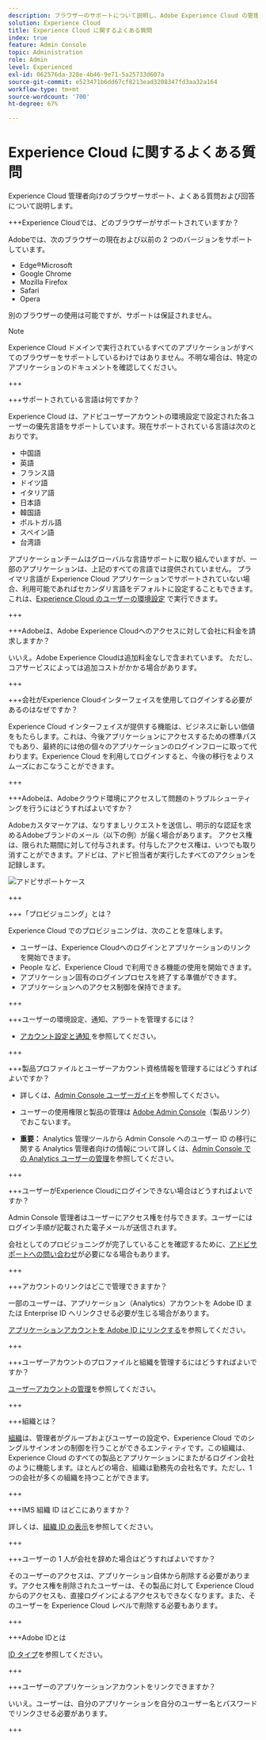 ```yaml
---
description: ブラウザーのサポートについて説明し、Adobe Experience Cloud の管理者向けに回答されたよくある質問を取得します。
solution: Experience Cloud
title: Experience Cloud に関するよくある質問
index: true
feature: Admin Console
topic: Administration
role: Admin
level: Experienced
exl-id: 062576da-328e-4b46-9e71-5a25733d607a
source-git-commit: e523471b6dd67cf8213ead3208347fd3aa32a164
workflow-type: tm+mt
source-wordcount: '700'
ht-degree: 67%

---
```


# Experience Cloud に関するよくある質問

Experience Cloud 管理者向けのブラウザーサポート、よくある質問および回答について説明します。

+++Experience Cloudでは、どのブラウザーがサポートされていますか？

Adobeでは、次のブラウザーの現在および以前の 2 つのバージョンをサポートしています。

* Edge®Microsoft
* Google Chrome
* Mozilla Firefox
* Safari
* Opera

別のブラウザーの使用は可能ですが、サポートは保証されません。

>[!NOTE]
>
>Experience Cloud ドメインで実行されているすべてのアプリケーションがすべてのブラウザーをサポートしているわけではありません。不明な場合は、特定のアプリケーションのドキュメントを確認してください。

+++

+++サポートされている言語は何ですか？

Experience Cloud は、アドビユーザーアカウントの環境設定で設定された各ユーザーの優先言語をサポートしています。現在サポートされている言語は次のとおりです。

* 中国語
* 英語
* フランス語
* ドイツ語
* イタリア語
* 日本語
* 韓国語
* ポルトガル語
* スペイン語
* 台湾語

アプリケーションチームはグローバルな言語サポートに取り組んでいますが、一部のアプリケーションは、上記のすべての言語では提供されていません。 プライマリ言語が Experience Cloud アプリケーションでサポートされていない場合、利用可能であればセカンダリ言語をデフォルトに設定することもできます。 これは、[Experience Cloud のユーザーの環境設定](https://experience.adobe.com/preferences) で実行できます。

+++

+++Adobeは、Adobe Experience Cloudへのアクセスに対して会社に料金を請求しますか？

いいえ。Adobe Experience Cloudは追加料金なしで含まれています。 ただし、コアサービスによっては追加コストがかかる場合があります。

+++

+++会社がExperience Cloudインターフェイスを使用してログインする必要があるのはなぜですか？

Experience Cloud インターフェイスが提供する機能は、ビジネスに新しい価値をもたらします。これは、今後アプリケーションにアクセスするための標準パスでもあり、最終的には他の個々のアプリケーションのログインフローに取って代わります。Experience Cloud を利用してログインすると、今後の移行をよりスムーズにおこなうことができます。

+++

+++Adobeは、Adobeクラウド環境にアクセスして問題のトラブルシューティングを行うにはどうすればよいですか？

Adobeカスタマーケアは、なりすましリクエストを送信し、明示的な認証を求めるAdobeブランドのメール（以下の例）が届く場合があります。 アクセス権は、限られた期間に対して付与されます。付与したアクセス権は、いつでも取り消すことができます。アドビは、アドビ担当者が実行したすべてのアクションを記録します。

![アドビサポートケース](../assets/support-email.png)

+++

+++「プロビジョニング」とは？

Experience Cloud でのプロビジョニングは、次のことを意味します。

* ユーザーは、Experience Cloudへのログインとアプリケーションのリンクを開始できます。
* People など、Experience Cloud で利用できる機能の使用を開始できます。
* アプリケーション固有のログインプロセスを終了する準備ができます。
* アプリケーションへのアクセス制御を保持できます。

+++

+++ユーザーの環境設定、通知、アラートを管理するには？

* [ アカウント設定と通知 ](/help/interface/features/account-preferences.md) を参照してください。

+++

+++製品プロファイルとユーザーアカウント資格情報を管理するにはどうすればよいですか？

* 詳しくは、[Admin Console ユーザーガイド](https://helpx.adobe.com/jp/enterprise/admin-guide.html)を参照してください。

* ユーザーの使用権限と製品の管理は [Adobe Admin Console](https://adminconsole.adobe.com/enterprise)（製品リンク）でおこないます。

* **重要：** Analytics 管理ツールから Admin Console へのユーザー ID の移行に関する Analytics 管理者向けの情報について詳しくは、[Admin Console での Analytics ユーザーの管理](https://experienceleague.adobe.com/docs/analytics/admin/user-product-management/migrate-users/c-migration-tool.html?lang=ja)を参照してください。

+++

+++ユーザーがExperience Cloudにログインできない場合はどうすればよいですか？

Admin Console 管理者はユーザーにアクセス権を付与できます。ユーザーにはログイン手順が記載された電子メールが送信されます。

会社としてのプロビジョニングが完了していることを確認するために、[アドビサポートへの問い合わせ](https://experienceleague.adobe.com/ja?support-solution=General&amp;lang=ja#support)が必要になる場合もあります。

+++

+++アカウントのリンクはどこで管理できますか？

一部のユーザーは、アプリケーション（Analytics）アカウントを Adobe ID または Enterprise ID へリンクさせる必要が生じる場合があります。

[アプリケーションアカウントを Adobe ID にリンクする](../administration/organizations.md)を参照してください。

+++

+++ユーザーアカウントのプロファイルと組織を管理するにはどうすればよいですか？

[ユーザーアカウントの管理](../administration/organizations.md)を参照してください。

+++

+++組織とは？

[組織](../administration/organizations.md)は、管理者がグループおよびユーザーの設定や、Experience Cloud でのシングルサインオンの制御を行うことができるエンティティです。この組織は、Experience Cloud のすべての製品とアプリケーションにまたがるログイン会社のように機能します。ほとんどの場合、組織は勤務先の会社名です。ただし、1 つの会社が多くの組織を持つことができます。

+++

+++IMS 組織 ID はどこにありますか？

詳しくは、[組織 ID の表示](../administration/organizations.md)を参照してください。

+++

+++ユーザーの 1 人が会社を辞めた場合はどうすればよいですか？

そのユーザーのアクセスは、アプリケーション自体から削除する必要があります。アクセス権を削除されたユーザーは、その製品に対して Experience Cloud からのアクセスも、直接ログインによるアクセスもできなくなります。また、そのユーザーを Experience Cloud レベルで削除する必要もあります。

+++

+++Adobe IDとは

[ID タイプ](https://helpx.adobe.com/jp/enterprise/using/identity.html)を参照してください。

+++

+++ユーザーのアプリケーションアカウントをリンクできますか？

いいえ。ユーザーは、自分のアプリケーションを自分のユーザー名とパスワードでリンクさせる必要があります。

+++
